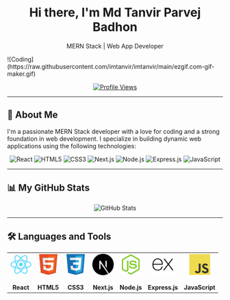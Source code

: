 <h1 align="center">Hi there, I'm Md Tanvir Parvej Badhon</h1>
<p align="center">MERN Stack | Web App Developer</p>
![Coding](https://raw.githubusercontent.com/imtanvir/imtanvir/main/ezgif.com-gif-maker.gif) 
<p align="center">
  <a href="https://github.com/imtanvir"><img src="https://img.shields.io/github/followers/imtanvir?label=Profile%20Views&style=for-the-badge&color=blueviolet" alt="Profile Views"></a>
</p>

---

## 🚀 About Me

I'm a passionate MERN Stack developer with a love for coding and a strong foundation in web development. I specialize in building dynamic web applications using the following technologies:

<p align="center">
  <img src="https://img.shields.io/badge/React-61DAFB?style=for-the-badge&logo=react&logoColor=white" alt="React">
  <img src="https://img.shields.io/badge/HTML5-E34F26?style=for-the-badge&logo=html5&logoColor=white" alt="HTML5">
  <img src="https://img.shields.io/badge/CSS3-1572B6?style=for-the-badge&logo=css3&logoColor=white" alt="CSS3">
  <img src="https://img.shields.io/badge/Next.js-000000?style=for-the-badge&logo=next.js&logoColor=white" alt="Next.js">
  <img src="https://img.shields.io/badge/Node.js-339933?style=for-the-badge&logo=node.js&logoColor=white" alt="Node.js">
  <img src="https://img.shields.io/badge/Express.js-000000?style=for-the-badge&logo=express&logoColor=white" alt="Express.js">
  <img src="https://img.shields.io/badge/JavaScript-F7DF1E?style=for-the-badge&logo=javascript&logoColor=black" alt="JavaScript">
</p>



---

## 📊 My GitHub Stats

<div align="center">
  <img src="https://github-readme-stats.vercel.app/api?username=imtanvir&show_icons=true&theme=dark" alt="GitHub Stats">
</div>

---

## 🛠️ Languages and Tools
<p align="center">
<table>
  <tr>
    <td align="center">
      <img src="https://raw.githubusercontent.com/devicons/devicon/master/icons/react/react-original.svg" alt="React" width="50"/>
      <br/><br/>
      <b>React</b>
    </td>
    <td align="center">
      <img src="https://raw.githubusercontent.com/devicons/devicon/master/icons/html5/html5-original.svg" alt="HTML5" width="50"/>
      <br/><br/>
      <b>HTML5</b>
    </td>
    <td align="center">
      <img src="https://raw.githubusercontent.com/devicons/devicon/master/icons/css3/css3-original.svg" alt="CSS3" width="50"/>
      <br/><br/>
      <b>CSS3</b>
    </td>
    <td align="center">
      <img src="https://raw.githubusercontent.com/devicons/devicon/master/icons/nextjs/nextjs-original.svg" alt="Next.js" width="50"/>
      <br/><br/>
      <b>Next.js</b>
    </td>
    <td align="center">
      <img src="https://raw.githubusercontent.com/devicons/devicon/master/icons/nodejs/nodejs-original.svg" alt="Node.js" width="50"/>
      <br/><br/>
      <b>Node.js</b>
    </td>
    <td align="center">
      <img src="https://raw.githubusercontent.com/devicons/devicon/master/icons/express/express-original.svg" alt="Express.js" width="50"/>
      <br/><br/>
      <b>Express.js</b>
    </td>
    <td align="center">
      <img src="https://raw.githubusercontent.com/devicons/devicon/master/icons/javascript/javascript-original.svg" alt="JavaScript" width="50"/>
      <br/><br/>
      <b>JavaScript</b>
    </td>
  </tr>
</table>
</p>
</div>
